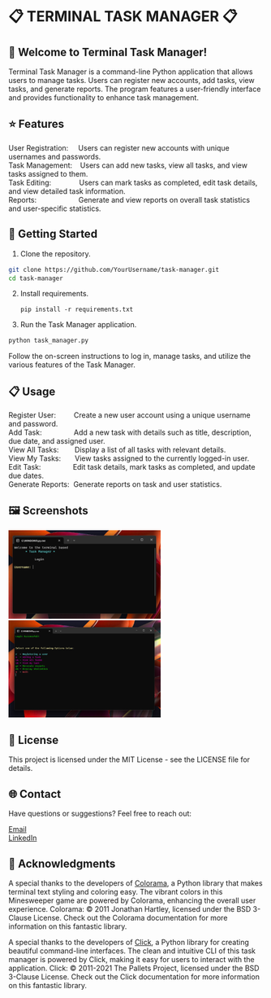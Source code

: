 # :clipboard: TERMINAL TASK MANAGER :clipboard:

## :wave: Welcome to Terminal Task Manager!
Terminal Task Manager is a command-line Python application that allows users to manage tasks. Users can register new accounts, add tasks, view tasks, and generate reports. The program features a user-friendly interface and provides functionality to enhance task management.

## :star: Features

User Registration:&nbsp;&nbsp;&nbsp;&nbsp;&nbsp;Users can register new accounts with unique usernames and passwords.  
Task Management:&nbsp;&nbsp;&nbsp; Users can add new tasks, view all tasks, and view tasks assigned to them.  
Task Editing:&nbsp;&nbsp;&nbsp;&nbsp;&nbsp;&nbsp;&nbsp;&nbsp;&nbsp;&nbsp;&nbsp;&nbsp;&nbsp; Users can mark tasks as completed, edit task details, and view detailed task information.  
Reports: &nbsp;&nbsp;&nbsp;&nbsp;&nbsp;&nbsp;&nbsp;&nbsp;&nbsp;&nbsp;&nbsp;&nbsp;&nbsp;&nbsp;&nbsp;&nbsp;&nbsp;&nbsp;&nbsp;&nbsp;Generate and view reports on overall task statistics and user-specific statistics.  

## :rocket: Getting Started

1. Clone the repository.

  ```bash
  git clone https://github.com/YourUsername/task-manager.git
  cd task-manager
  ```

2. Install requirements.

   ```
   pip install -r requirements.txt
   ```

4. Run the Task Manager application.

  ```bash
  python task_manager.py
  ```

Follow the on-screen instructions to log in, manage tasks, and utilize the various features of the Task Manager.

## :clipboard: Usage

Register User:&nbsp;&nbsp;&nbsp;&nbsp;&nbsp;&nbsp;&nbsp;&nbsp;&nbsp;Create a new user account using a unique username and password.  
Add Task:&nbsp;&nbsp;&nbsp;&nbsp;&nbsp;&nbsp;&nbsp;&nbsp;&nbsp;&nbsp;&nbsp;&nbsp;&nbsp;&nbsp;&nbsp;&nbsp;Add a new task with details such as title, description, due date, and assigned user.  
View All Tasks:&nbsp;&nbsp;&nbsp;&nbsp;&nbsp;&nbsp;&nbsp;&nbsp;Display a list of all tasks with relevant details.  
View My Tasks:&nbsp;&nbsp;&nbsp;&nbsp;&nbsp;&nbsp;&nbsp;View tasks assigned to the currently logged-in user.  
Edit Task:&nbsp;&nbsp;&nbsp;&nbsp;&nbsp;&nbsp;&nbsp;&nbsp;&nbsp;&nbsp;&nbsp;&nbsp;&nbsp;&nbsp;&nbsp;&nbsp;Edit task details, mark tasks as completed, and update due dates.  
Generate Reports:&nbsp;&nbsp;Generate reports on task and user statistics.  

## :framed_picture: Screenshots

<p float="left">
  <img src="screenshot1.png" alt="Screenshot 1" width="300"/>
  <img src="screenshot2.png" alt="Screenshot 2" width="300"/>
</p>

## :page_facing_up: License

This project is licensed under the MIT License - see the LICENSE file for details.

## 🌐 Contact

Have questions or suggestions? Feel free to reach out:

[Email](kvalentin95@gmail.com)  
[LinkedIn](https://www.linkedin.com/in/valentin-kalanyos-00a245199/)


## :pray: Acknowledgments

A special thanks to the developers of [Colorama](https://pypi.org/project/colorama/), a Python library that makes terminal text styling and coloring easy. The vibrant colors in this Minesweeper game are powered by Colorama, enhancing the overall user experience.
Colorama: © 2011 Jonathan Hartley, licensed under the BSD 3-Clause License. Check out the Colorama documentation for more information on this fantastic library.


A special thanks to the developers of [Click](https://click.palletsprojects.com/), a Python library for creating beautiful command-line interfaces. The clean and intuitive CLI of this task manager is powered by Click, making it easy for users to interact with the application.
Click: © 2011-2021 The Pallets Project, licensed under the BSD 3-Clause License. Check out the Click documentation for more information on this fantastic library.

